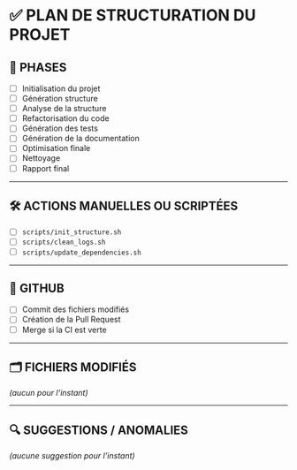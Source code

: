 # ✅ PLAN DE STRUCTURATION DU PROJET

## 📌 PHASES

- [ ] Initialisation du projet
- [ ] Génération structure
- [ ] Analyse de la structure
- [ ] Refactorisation du code
- [ ] Génération des tests
- [ ] Génération de la documentation
- [ ] Optimisation finale
- [ ] Nettoyage
- [ ] Rapport final

---

## 🛠️ ACTIONS MANUELLES OU SCRIPTÉES

- [ ] `scripts/init_structure.sh`
- [ ] `scripts/clean_logs.sh`
- [ ] `scripts/update_dependencies.sh`

---

## 🚀 GITHUB

- [ ] Commit des fichiers modifiés
- [ ] Création de la Pull Request
- [ ] Merge si la CI est verte

---

## 🗂️ FICHIERS MODIFIÉS

*(aucun pour l’instant)*

---

## 🔍 SUGGESTIONS / ANOMALIES

*(aucune suggestion pour l’instant)*
